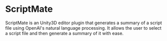 # ScriptMate
ScriptMate is an Unity3D editor plugin that generates a summary of a script file using OpenAI's natural language processing. It allows the user to select a script file and then generate a summary of it with ease.

